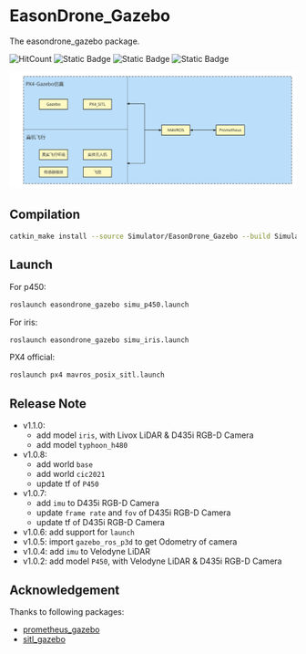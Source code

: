 # EasonDrone_Gazebo

The easondrone_gazebo package.

![HitCount](https://img.shields.io/endpoint?url=https%3A%2F%2Fhits.dwyl.com%2FHuaYuXiao%2Feasondrone_gazebo.json%3Fcolor%3Dpink)
![Static Badge](https://img.shields.io/badge/ROS-noetic-22314E?logo=ros)
![Static Badge](https://img.shields.io/badge/C%2B%2B-14-00599C?logo=cplusplus)
![Static Badge](https://img.shields.io/badge/Ubuntu-20.04.6-E95420?logo=ubuntu)

![1652374810652053942665216.png](img/1652374810652053942665216.png)


## Compilation

```bash
catkin_make install --source Simulator/EasonDrone_Gazebo --build Simulator/EasonDrone_Gazebo/build
```


## Launch

For p450:

```bash
roslaunch easondrone_gazebo simu_p450.launch
```

For iris:

```bash
roslaunch easondrone_gazebo simu_iris.launch
```

PX4 official:

```bash
roslaunch px4 mavros_posix_sitl.launch
```


## Release Note

- v1.1.0:
  - add model `iris`, with Livox LiDAR & D435i RGB-D Camera
  - add model `typhoon_h480`
- v1.0.8:
  - add world `base`
  - add world `cic2021`
  - update tf of `P450`
- v1.0.7:
  - add `imu` to D435i RGB-D Camera
  - update `frame rate` and `fov` of D435i RGB-D Camera
  - update tf of D435i RGB-D Camera
- v1.0.6: add support for `launch`
- v1.0.5: import `gazebo_ros_p3d` to get Odometry of camera
- v1.0.4: add `imu` to Velodyne LiDAR
- v1.0.2: add model `P450`, with Velodyne LiDAR & D435i RGB-D Camera


## Acknowledgement

Thanks to following packages:

- [prometheus_gazebo](https://github.com/amov-lab/Prometheus/Simulator/gazebo_simulator)
- [sitl_gazebo](https://github.com/PX4/sitl_gazebo)
